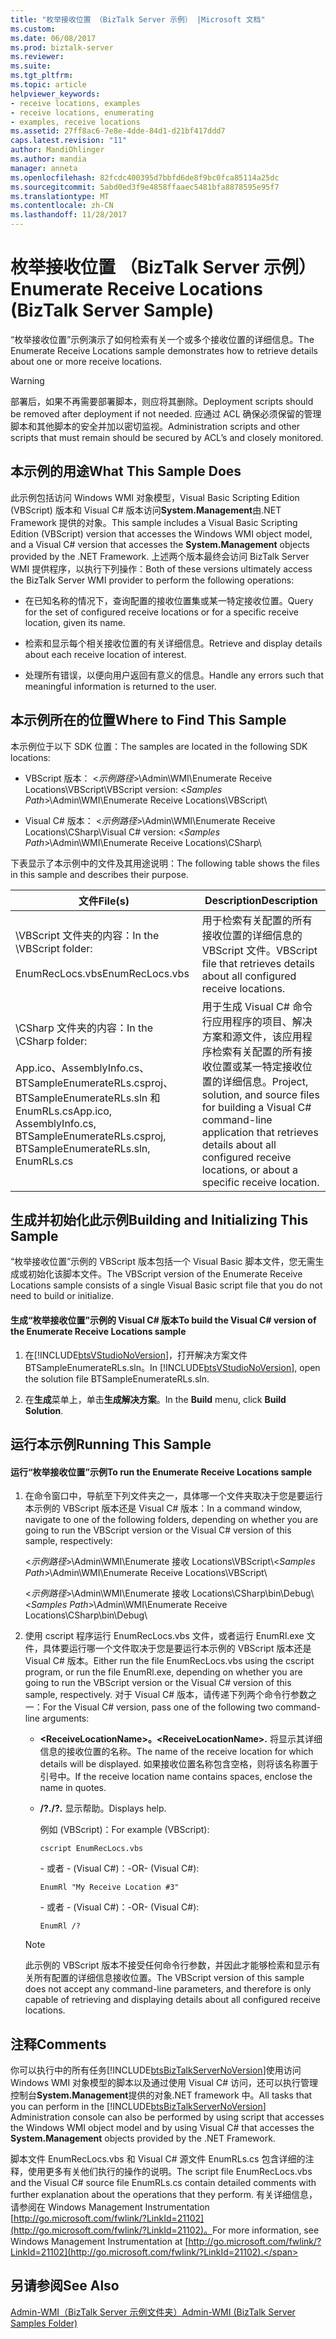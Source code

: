 ```yaml
---
title: "枚举接收位置 （BizTalk Server 示例） |Microsoft 文档"
ms.custom: 
ms.date: 06/08/2017
ms.prod: biztalk-server
ms.reviewer: 
ms.suite: 
ms.tgt_pltfrm: 
ms.topic: article
helpviewer_keywords:
- receive locations, examples
- receive locations, enumerating
- examples, receive locations
ms.assetid: 27ff8ac6-7e8e-4dde-84d1-d21bf417ddd7
caps.latest.revision: "11"
author: MandiOhlinger
ms.author: mandia
manager: anneta
ms.openlocfilehash: 82fcdc400395d7bbfd6de8f9bc0fca85114a25dc
ms.sourcegitcommit: 5abd0ed3f9e4858ffaaec5481bfa8878595e95f7
ms.translationtype: MT
ms.contentlocale: zh-CN
ms.lasthandoff: 11/28/2017
---
```

# <a name="enumerate-receive-locations-biztalk-server-sample"></a><span data-ttu-id="df747-102">枚举接收位置 （BizTalk Server 示例）</span><span class="sxs-lookup"><span data-stu-id="df747-102">Enumerate Receive Locations (BizTalk Server Sample)</span></span>
<span data-ttu-id="df747-103">“枚举接收位置”示例演示了如何检索有关一个或多个接收位置的详细信息。</span><span class="sxs-lookup"><span data-stu-id="df747-103">The Enumerate Receive Locations sample demonstrates how to retrieve details about one or more receive locations.</span></span>  
  
> [!WARNING]
>  <span data-ttu-id="df747-104">部署后，如果不再需要部署脚本，则应将其删除。</span><span class="sxs-lookup"><span data-stu-id="df747-104">Deployment scripts should be removed after deployment if not needed.</span></span> <span data-ttu-id="df747-105">应通过 ACL 确保必须保留的管理脚本和其他脚本的安全并加以密切监视。</span><span class="sxs-lookup"><span data-stu-id="df747-105">Administration scripts and other scripts that must remain should be secured by ACL’s and closely monitored.</span></span>  
  
## <a name="what-this-sample-does"></a><span data-ttu-id="df747-106">本示例的用途</span><span class="sxs-lookup"><span data-stu-id="df747-106">What This Sample Does</span></span>  
 <span data-ttu-id="df747-107">此示例包括访问 Windows WMI 对象模型，Visual Basic Scripting Edition (VBScript) 版本和 Visual C# 版本访问**System.Management**由.NET Framework 提供的对象。</span><span class="sxs-lookup"><span data-stu-id="df747-107">This sample includes a Visual Basic Scripting Edition (VBScript) version that accesses the Windows WMI object model, and a Visual C# version that accesses the **System.Management** objects provided by the .NET Framework.</span></span> <span data-ttu-id="df747-108">上述两个版本最终会访问 BizTalk Server WMI 提供程序，以执行下列操作：</span><span class="sxs-lookup"><span data-stu-id="df747-108">Both of these versions ultimately access the BizTalk Server WMI provider to perform the following operations:</span></span>  
  
-   <span data-ttu-id="df747-109">在已知名称的情况下，查询配置的接收位置集或某一特定接收位置。</span><span class="sxs-lookup"><span data-stu-id="df747-109">Query for the set of configured receive locations or for a specific receive location, given its name.</span></span>  
  
-   <span data-ttu-id="df747-110">检索和显示每个相关接收位置的有关详细信息。</span><span class="sxs-lookup"><span data-stu-id="df747-110">Retrieve and display details about each receive location of interest.</span></span>  
  
-   <span data-ttu-id="df747-111">处理所有错误，以便向用户返回有意义的信息。</span><span class="sxs-lookup"><span data-stu-id="df747-111">Handle any errors such that meaningful information is returned to the user.</span></span>  
  
## <a name="where-to-find-this-sample"></a><span data-ttu-id="df747-112">本示例所在的位置</span><span class="sxs-lookup"><span data-stu-id="df747-112">Where to Find This Sample</span></span>  
 <span data-ttu-id="df747-113">本示例位于以下 SDK 位置：</span><span class="sxs-lookup"><span data-stu-id="df747-113">The samples are located in the following SDK locations:</span></span>  
  
-   <span data-ttu-id="df747-114">VBScript 版本： \<*示例路径*\>\Admin\WMI\Enumerate Receive Locations\VBScript\\</span><span class="sxs-lookup"><span data-stu-id="df747-114">VBScript version: \<*Samples Path*\>\Admin\WMI\Enumerate Receive Locations\VBScript\\</span></span>  
  
-   <span data-ttu-id="df747-115">Visual C# 版本： \<*示例路径*\>\Admin\WMI\Enumerate Receive Locations\CSharp\\</span><span class="sxs-lookup"><span data-stu-id="df747-115">Visual C# version: \<*Samples Path*\>\Admin\WMI\Enumerate Receive Locations\CSharp\\</span></span>  
  
 <span data-ttu-id="df747-116">下表显示了本示例中的文件及其用途说明：</span><span class="sxs-lookup"><span data-stu-id="df747-116">The following table shows the files in this sample and describes their purpose.</span></span>  
  
|<span data-ttu-id="df747-117">文件</span><span class="sxs-lookup"><span data-stu-id="df747-117">File(s)</span></span>|<span data-ttu-id="df747-118">Description</span><span class="sxs-lookup"><span data-stu-id="df747-118">Description</span></span>|  
|---------------|-----------------|  
|<span data-ttu-id="df747-119">\VBScript 文件夹的内容：</span><span class="sxs-lookup"><span data-stu-id="df747-119">In the \VBScript folder:</span></span><br /><br /> <span data-ttu-id="df747-120">EnumRecLocs.vbs</span><span class="sxs-lookup"><span data-stu-id="df747-120">EnumRecLocs.vbs</span></span>|<span data-ttu-id="df747-121">用于检索有关配置的所有接收位置的详细信息的 VBScript 文件。</span><span class="sxs-lookup"><span data-stu-id="df747-121">VBScript file that retrieves details about all configured receive locations.</span></span>|  
|<span data-ttu-id="df747-122">\CSharp 文件夹的内容：</span><span class="sxs-lookup"><span data-stu-id="df747-122">In the \CSharp folder:</span></span><br /><br /> <span data-ttu-id="df747-123">App.ico、AssemblyInfo.cs、BTSampleEnumerateRLs.csproj、BTSampleEnumerateRLs.sln 和 EnumRLs.cs</span><span class="sxs-lookup"><span data-stu-id="df747-123">App.ico, AssemblyInfo.cs, BTSampleEnumerateRLs.csproj, BTSampleEnumerateRLs.sln, EnumRLs.cs</span></span>|<span data-ttu-id="df747-124">用于生成 Visual C# 命令行应用程序的项目、解决方案和源文件，该应用程序检索有关配置的所有接收位置或某一特定接收位置的详细信息。</span><span class="sxs-lookup"><span data-stu-id="df747-124">Project, solution, and source files for building a Visual C# command-line application that retrieves details about all configured receive locations, or about a specific receive location.</span></span>|  
  
## <a name="building-and-initializing-this-sample"></a><span data-ttu-id="df747-125">生成并初始化此示例</span><span class="sxs-lookup"><span data-stu-id="df747-125">Building and Initializing This Sample</span></span>  
 <span data-ttu-id="df747-126">“枚举接收位置”示例的 VBScript 版本包括一个 Visual Basic 脚本文件，您无需生成或初始化该脚本文件。</span><span class="sxs-lookup"><span data-stu-id="df747-126">The VBScript version of the Enumerate Receive Locations sample consists of a single Visual Basic script file that you do not need to build or initialize.</span></span>  
  
#### <a name="to-build-the-visual-c-version-of-the-enumerate-receive-locations-sample"></a><span data-ttu-id="df747-127">生成“枚举接收位置”示例的 Visual C# 版本</span><span class="sxs-lookup"><span data-stu-id="df747-127">To build the Visual C# version of the Enumerate Receive Locations sample</span></span>  
  
1.  <span data-ttu-id="df747-128">在[!INCLUDE[btsVStudioNoVersion](../includes/btsvstudionoversion-md.md)]，打开解决方案文件 BTSampleEnumerateRLs.sln。</span><span class="sxs-lookup"><span data-stu-id="df747-128">In [!INCLUDE[btsVStudioNoVersion](../includes/btsvstudionoversion-md.md)], open the solution file BTSampleEnumerateRLs.sln.</span></span>  
  
2.  <span data-ttu-id="df747-129">在**生成**菜单上，单击**生成解决方案**。</span><span class="sxs-lookup"><span data-stu-id="df747-129">In the **Build** menu, click **Build Solution**.</span></span>  
  
## <a name="running-this-sample"></a><span data-ttu-id="df747-130">运行本示例</span><span class="sxs-lookup"><span data-stu-id="df747-130">Running This Sample</span></span>  
  
#### <a name="to-run-the-enumerate-receive-locations-sample"></a><span data-ttu-id="df747-131">运行“枚举接收位置”示例</span><span class="sxs-lookup"><span data-stu-id="df747-131">To run the Enumerate Receive Locations sample</span></span>  
  
1.  <span data-ttu-id="df747-132">在命令窗口中，导航至下列文件夹之一，具体哪一个文件夹取决于您是要运行本示例的 VBScript 版本还是 Visual C# 版本：</span><span class="sxs-lookup"><span data-stu-id="df747-132">In a command window, navigate to one of the following folders, depending on whether you are going to run the VBScript version or the Visual C# version of this sample, respectively:</span></span>  
  
     <span data-ttu-id="df747-133">\<*示例路径*\>\Admin\WMI\Enumerate 接收 Locations\VBScript\\</span><span class="sxs-lookup"><span data-stu-id="df747-133">\<*Samples Path*\>\Admin\WMI\Enumerate Receive Locations\VBScript\\</span></span>  
  
     <span data-ttu-id="df747-134">\<*示例路径*\>\Admin\WMI\Enumerate 接收 Locations\CSharp\bin\Debug\\</span><span class="sxs-lookup"><span data-stu-id="df747-134">\<*Samples Path*\>\Admin\WMI\Enumerate Receive Locations\CSharp\bin\Debug\\</span></span>  
  
2.  <span data-ttu-id="df747-135">使用 cscript 程序运行 EnumRecLocs.vbs 文件，或者运行 EnumRl.exe 文件，具体要运行哪一个文件取决于您是要运行本示例的 VBScript 版本还是 Visual C# 版本。</span><span class="sxs-lookup"><span data-stu-id="df747-135">Either run the file EnumRecLocs.vbs using the cscript program, or run the file EnumRl.exe, depending on whether you are going to run the VBScript version or the Visual C# version of this sample, respectively.</span></span> <span data-ttu-id="df747-136">对于 Visual C# 版本，请传递下列两个命令行参数之一：</span><span class="sxs-lookup"><span data-stu-id="df747-136">For the Visual C# version, pass one of the following two command-line arguments:</span></span>  
  
    -   <span data-ttu-id="df747-137">**\<ReceiveLocationName\>。**</span><span class="sxs-lookup"><span data-stu-id="df747-137">**\<ReceiveLocationName\>.**</span></span> <span data-ttu-id="df747-138">将显示其详细信息的接收位置的名称。</span><span class="sxs-lookup"><span data-stu-id="df747-138">The name of the receive location for which details will be displayed.</span></span> <span data-ttu-id="df747-139">如果接收位置名称包含空格，则将该名称置于引号中。</span><span class="sxs-lookup"><span data-stu-id="df747-139">If the receive location name contains spaces, enclose the name in quotes.</span></span>  
  
    -   <span data-ttu-id="df747-140">**/?.**</span><span class="sxs-lookup"><span data-stu-id="df747-140">**/?.**</span></span> <span data-ttu-id="df747-141">显示帮助。</span><span class="sxs-lookup"><span data-stu-id="df747-141">Displays help.</span></span>  
  
         <span data-ttu-id="df747-142">例如 (VBScript)：</span><span class="sxs-lookup"><span data-stu-id="df747-142">For example (VBScript):</span></span>  
  
        ```  
        cscript EnumRecLocs.vbs  
        ```  
  
         <span data-ttu-id="df747-143">- 或者 - (Visual C#)：</span><span class="sxs-lookup"><span data-stu-id="df747-143">-OR- (Visual C#):</span></span>  
  
        ```  
        EnumRl "My Receive Location #3"  
        ```  
  
         <span data-ttu-id="df747-144">- 或者 - (Visual C#)：</span><span class="sxs-lookup"><span data-stu-id="df747-144">-OR- (Visual C#):</span></span>  
  
        ```  
        EnumRl /?  
        ```  
  
    > [!NOTE]
    >  <span data-ttu-id="df747-145">此示例的 VBScript 版本不接受任何命令行参数，并因此才能够检索和显示有关所有配置的详细信息接收位置。</span><span class="sxs-lookup"><span data-stu-id="df747-145">The VBScript version of this sample does not accept any command-line parameters, and therefore is only capable of retrieving and displaying details about all configured receive locations.</span></span>  
  
## <a name="comments"></a><span data-ttu-id="df747-146">注释</span><span class="sxs-lookup"><span data-stu-id="df747-146">Comments</span></span>  
 <span data-ttu-id="df747-147">你可以执行中的所有任务[!INCLUDE[btsBizTalkServerNoVersion](../includes/btsbiztalkservernoversion-md.md)]使用访问 Windows WMI 对象模型的脚本以及通过使用 Visual C# 访问，还可以执行管理控制台**System.Management**提供的对象.NET framework 中。</span><span class="sxs-lookup"><span data-stu-id="df747-147">All tasks that you can perform in the [!INCLUDE[btsBizTalkServerNoVersion](../includes/btsbiztalkservernoversion-md.md)] Administration console can also be performed by using script that accesses the Windows WMI object model and by using Visual C# that accesses the **System.Management** objects provided by the .NET Framework.</span></span>  
  
 <span data-ttu-id="df747-148">脚本文件 EnumRecLocs.vbs 和 Visual C# 源文件 EnumRLs.cs 包含详细的注释，使用更多有关他们执行的操作的说明。</span><span class="sxs-lookup"><span data-stu-id="df747-148">The script file EnumRecLocs.vbs and the Visual C# source file EnumRLs.cs contain detailed comments with further explanation about the operations that they perform.</span></span> <span data-ttu-id="df747-149">有关详细信息，请参阅在 Windows Management Instrumentation [http://go.microsoft.com/fwlink/?LinkId=21102](http://go.microsoft.com/fwlink/?LinkId=21102)。</span><span class="sxs-lookup"><span data-stu-id="df747-149">For more information, see Windows Management Instrumentation at [http://go.microsoft.com/fwlink/?LinkId=21102](http://go.microsoft.com/fwlink/?LinkId=21102).</span></span>  
  
## <a name="see-also"></a><span data-ttu-id="df747-150">另请参阅</span><span class="sxs-lookup"><span data-stu-id="df747-150">See Also</span></span>  
 [<span data-ttu-id="df747-151">Admin-WMI（BizTalk Server 示例文件夹）</span><span class="sxs-lookup"><span data-stu-id="df747-151">Admin-WMI (BizTalk Server Samples Folder)</span></span>](../core/admin-wmi-biztalk-server-samples-folder.md)